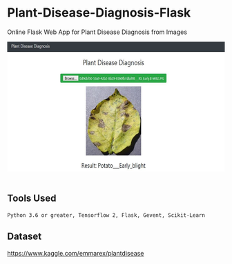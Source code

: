 # Plant-Disease-Diagnosis-Flask
Online Flask Web App for Plant Disease Diagnosis from Images <br>

<img src="demo.JPG" width="600" height="300"/><br><br>

## Tools Used
```
Python 3.6 or greater, Tensorflow 2, Flask, Gevent, Scikit-Learn
```

## Dataset

https://www.kaggle.com/emmarex/plantdisease





